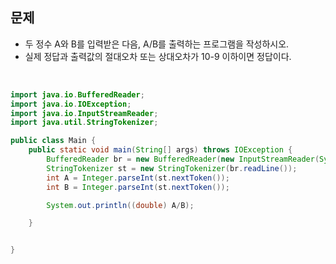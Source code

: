 ## 문제
+ 두 정수 A와 B를 입력받은 다음, A/B를 출력하는 프로그램을 작성하시오.
+ 실제 정답과 출력값의 절대오차 또는 상대오차가 10-9 이하이면 정답이다.

<br>

```java
import java.io.BufferedReader;
import java.io.IOException;
import java.io.InputStreamReader;
import java.util.StringTokenizer;

public class Main {
    public static void main(String[] args) throws IOException {
        BufferedReader br = new BufferedReader(new InputStreamReader(System.in));
        StringTokenizer st = new StringTokenizer(br.readLine());
        int A = Integer.parseInt(st.nextToken());
        int B = Integer.parseInt(st.nextToken());

        System.out.println((double) A/B);

    }


}
